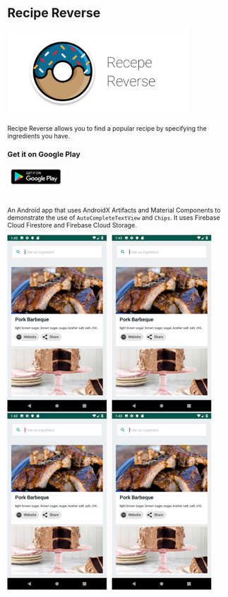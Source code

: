 # Recipe Reverse

<img src="screenshots/recipe-reverse-graphic.png" alt="App Graphic" height="200px"/>

Recipe Reverse allows you to find a popular recipe by specifying the ingredients you have.

### Get it on Google Play

<a href="https://play.google.com/store/apps/details?id=com.cognition.android.recipereverse"><img src="screenshots/google-play-badge.png" alt="Get it on Google Play" height="50px"/></a>

#

An Android app that uses AndroidX Artifacts and Material Components to demonstrate the use of ```AutoCompleteTextView``` and ```Chips```. It uses Firebase Cloud Firestore and Firebase Cloud Storage.

<img src="screenshots/screenshot-1.png" alt="Screenshot 1" height="400px"/> &nbsp;
<img src="screenshots/screenshot-1.png" alt="Screenshot 2" height="400px"/> &nbsp;
<img src="screenshots/screenshot-1.png" alt="Screenshot 4" height="400px"/> &nbsp;
<img src="screenshots/screenshot-1.png" alt="Screenshot 5" height="400px"/> &nbsp;
